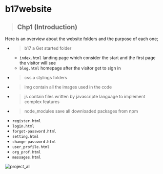 # b17website
> ## Chp1 (Introduction)
 Here is an overview about the website folders and the purpose of each one;
   - > b17   a Get started folder 
     - `index.html`  landing page which consider the start and the first page the visitor will see
     - `blog.html`  homepage after the visitor get to sign in 
   - > css   a stylings folders
   - > img   contain all the images used in the code
   - > js   contain files written by javascripte language to implement complex features
   - >node_modules   save all downloaded packages from npm
   - `register.html`
   - `login.html`
   - `forgot-password.html`
   - `setting.html`
   - `change-password.html`
   - `user_profile.html`
   - `org_prof.html`
   - `messages.html`

  ![project_all](https://user-images.githubusercontent.com/100317841/170894084-433713e6-cbbd-4645-8a34-1899772f0ad7.png)
